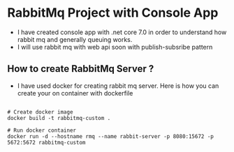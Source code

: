 
# RabbitMq Project with Console App

* I have created console app with .net core 7.0 in order to understand how rabbit mq and generally queuing works.
* I will use rabbit mq with web api soon with publish-subsribe pattern

## How to create RabbitMq Server ?
* I have used docker for creating rabbit mq server. Here is how you can create your on container with dockerfile

```console

# Create docker image
docker build -t rabbitmq-custom .

# Run docker container
docker run -d --hostname rmq --name rabbit-server -p 8080:15672 -p 5672:5672 rabbitmq-custom

```
